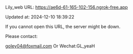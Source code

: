 Lily_web URL: https://ae6d-61-165-102-156.ngrok-free.app

Updated at: 2024-12-10 18:39:22

If you cannot open this URL, the server might be down.

Please contact: 

goley04@foxmail.com Or Wechat:GL_yeaH